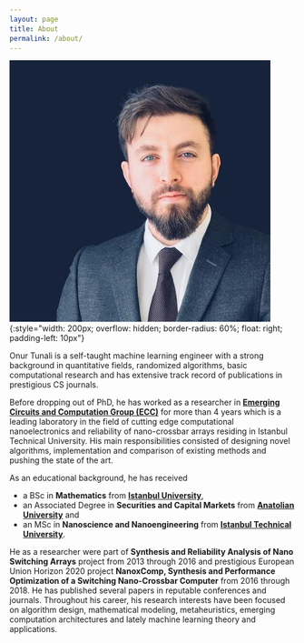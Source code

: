 ```yaml
---
layout: page
title: About
permalink: /about/
---
```


![Onur Tunali](/img/profile.jpeg){:style="width: 200px; overflow: hidden; border-radius: 60%; float: right; padding-left: 10px"}

Onur Tunali is a self-taught machine learning engineer with a strong background in quantitative fields, randomized algorithms, basic computational research and has extensive track record of publications in prestigious CS journals. 

Before dropping out of PhD, he has worked as a researcher in [**Emerging Circuits and Computation Group (ECC)**](https://www.ecc.itu.edu.tr) for more than 4 years which is a leading laboratory in the field of cutting edge computational nanoelectronics and reliability of nano-crossbar arrays residing in Istanbul Technical University. His main responsibilities consisted of designing novel algorithms, implementation and comparison of existing methods and pushing the state of the art. 

As an educational background, he has received
 
- a BSc in **Mathematics** from [**Istanbul
  University**](https://www.istanbul.edu.tr/en/),
- an Associated Degree in **Securities and Capital Markets** from [**Anatolian
  University**](https://www.anadolu.edu.tr/en) and 
- an MSc in **Nanoscience and Nanoengineering** from [**Istanbul Technical
  University**](http://global.itu.edu.tr/).


He as a researcher were part of  **Synthesis and Reliability Analysis of Nano Switching Arrays** project from 2013 through 2016 and prestigious European Union Horizon 2020 project **NanoxComp, Synthesis and Performance Optimization of a Switching Nano-Crossbar Computer** from 2016 through 2018. He has published several papers in reputable conferences and journals. Throughout his career, his research interests have been focused on algorithm design, mathematical modeling, metaheuristics, emerging computation architectures and lately machine learning theory and applications.

